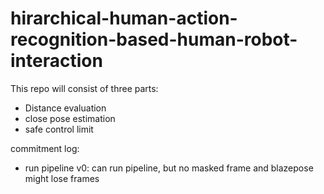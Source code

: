 # hirarchical-human-action-recognition-based-human-robot-interaction
This repo will consist of three parts:
* Distance evaluation
* close pose estimation
* safe control limit

commitment log:
* run pipeline v0: can run pipeline, but no masked frame and blazepose might lose frames
